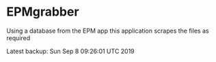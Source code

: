 # EPMgrabber
Using a database from the EPM app this application scrapes the files as required


Latest backup: Sun Sep 8 09:26:01 UTC 2019
